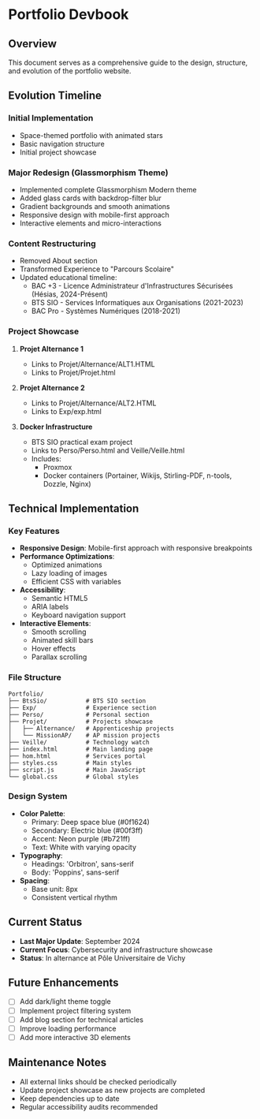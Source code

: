# Portfolio Devbook

## Overview
This document serves as a comprehensive guide to the design, structure, and evolution of the portfolio website.

## Evolution Timeline

### Initial Implementation
- Space-themed portfolio with animated stars
- Basic navigation structure
- Initial project showcase

### Major Redesign (Glassmorphism Theme)
- Implemented complete Glassmorphism Modern theme
- Added glass cards with backdrop-filter blur
- Gradient backgrounds and smooth animations
- Responsive design with mobile-first approach
- Interactive elements and micro-interactions

### Content Restructuring
- Removed About section
- Transformed Experience to "Parcours Scolaire"
- Updated educational timeline:
  - BAC +3 - Licence Administrateur d'Infrastructures Sécurisées (Hésias, 2024-Présent)
  - BTS SIO - Services Informatiques aux Organisations (2021-2023)
  - BAC Pro - Systèmes Numériques (2018-2021)

### Project Showcase
1. **Projet Alternance 1**
   - Links to Projet/Alternance/ALT1.HTML
   - Links to Projet/Projet.html

2. **Projet Alternance 2**
   - Links to Projet/Alternance/ALT2.HTML
   - Links to Exp/exp.html

3. **Docker Infrastructure**
   - BTS SIO practical exam project
   - Links to Perso/Perso.html and Veille/Veille.html
   - Includes:
     - Proxmox
     - Docker containers (Portainer, Wikijs, Stirling-PDF, n-tools, Dozzle, Nginx)

## Technical Implementation

### Key Features
- **Responsive Design**: Mobile-first approach with responsive breakpoints
- **Performance Optimizations**:
  - Optimized animations
  - Lazy loading of images
  - Efficient CSS with variables
- **Accessibility**:
  - Semantic HTML5
  - ARIA labels
  - Keyboard navigation support
- **Interactive Elements**:
  - Smooth scrolling
  - Animated skill bars
  - Hover effects
  - Parallax scrolling

### File Structure
```
Portfolio/
├── BtsSio/           # BTS SIO section
├── Exp/              # Experience section
├── Perso/            # Personal section
├── Projet/           # Projects showcase
│   ├── Alternance/   # Apprenticeship projects
│   └── MissionAP/    # AP mission projects
├── Veille/           # Technology watch
├── index.html        # Main landing page
├── hom.html          # Services portal
├── styles.css        # Main styles
├── script.js         # Main JavaScript
└── global.css        # Global styles
```

### Design System
- **Color Palette**:
  - Primary: Deep space blue (#0f1624)
  - Secondary: Electric blue (#00f3ff)
  - Accent: Neon purple (#b721ff)
  - Text: White with varying opacity
- **Typography**:
  - Headings: 'Orbitron', sans-serif
  - Body: 'Poppins', sans-serif
- **Spacing**:
  - Base unit: 8px
  - Consistent vertical rhythm

## Current Status
- **Last Major Update**: September 2024
- **Current Focus**: Cybersecurity and infrastructure showcase
- **Status**: In alternance at Pôle Universitaire de Vichy

## Future Enhancements
- [ ] Add dark/light theme toggle
- [ ] Implement project filtering system
- [ ] Add blog section for technical articles
- [ ] Improve loading performance
- [ ] Add more interactive 3D elements

## Maintenance Notes
- All external links should be checked periodically
- Update project showcase as new projects are completed
- Keep dependencies up to date
- Regular accessibility audits recommended
